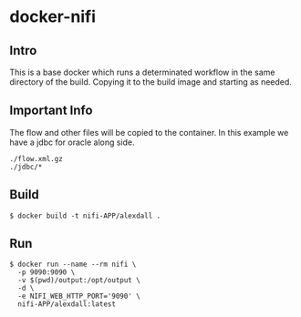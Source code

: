 # docker-nifi

## Intro 
This is a base docker which runs a determinated workflow in the same directory of the build. Copying it to the build image and starting as needed. 

## Important Info
The flow and other files will be copied to the container. In this example we have a jdbc for oracle along side. 
```
./flow.xml.gz
./jdbc/*
```

## Build 
```
$ docker build -t nifi-APP/alexdall .
```

## Run
```
$ docker run --name --rm nifi \
  -p 9090:9090 \
  -v $(pwd)/output:/opt/output \
  -d \
  -e NIFI_WEB_HTTP_PORT='9090' \
  nifi-APP/alexdall:latest
```

